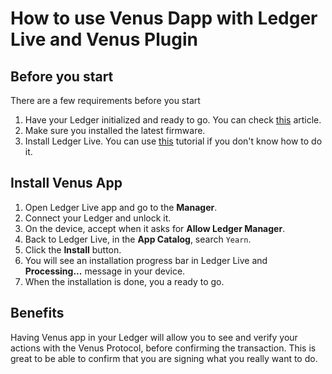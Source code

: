 # How to use Venus Dapp with Ledger Live and Venus Plugin

## Before you start

There are a few requirements before you start

1. Have your Ledger initialized and ready to go. You can check [this](https://support.ledgerwallet.com/hc/en-us/articles/360000613793) article.
2. Make sure you installed the latest firmware.
3. Install Ledger Live. You can use [this](https://support.ledgerwallet.com/hc/en-us/articles/360006395233) tutorial if you don't know how to do it.

## Install Venus App

1. Open Ledger Live app and go to the **Manager**.
1. Connect your Ledger and unlock it.
1. On the device, accept when it asks for **Allow Ledger Manager**.
1. Back to Ledger Live, in the **App Catalog**, search `Yearn`.
1. Click the **Install** button.
1. You will see an installation progress bar in Ledger Live and **Processing...** message in your device.
1. When the installation is done, you a ready to go.

## Benefits

Having Venus app in your Ledger will allow you to see and verify your actions with the Venus Protocol, before confirming the transaction. This is great to be able to confirm that you are signing what you really want to do.